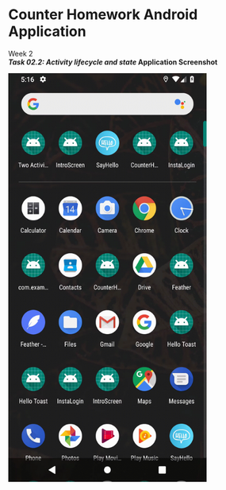 # Counter Homework Android Application
  Week 2 </br>
    <strong> <i>Task 02.2: Activity lifecycle and state </i> </string>
  <strong> Application Screenshot </strong>
  <p>
    <img src="screenrecord/CounterHomework.gif" width="400" height="822" />
  <p>
  
